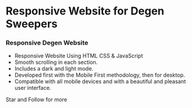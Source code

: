# Responsive Website for Degen Sweepers

### Responsive Degen Website

- Responsive Website Using HTML CSS & JavaScript
- Smooth scrolling in each section.
- Includes a dark and light mode.
- Developed first with the Mobile First methodology, then for desktop.
- Compatible with all mobile devices and with a beautiful and pleasant user interface.

Star and Follow for more
